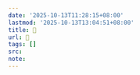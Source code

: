 ```yaml
---
date: '2025-10-13T11:28:15+08:00'
lastmod: '2025-10-13T13:04:51+08:00'
title: 󰜍
url: 󰜍
tags: []
src:
note:
---
```

